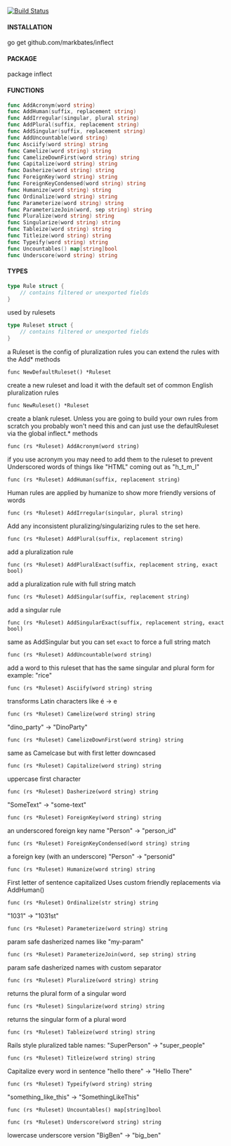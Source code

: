 [![Build Status](https://travis-ci.org/markbates/inflect.svg?branch=master)](https://travis-ci.org/markbates/inflect)

#### INSTALLATION

go get github.com/markbates/inflect

#### PACKAGE
package inflect


#### FUNCTIONS
```go
func AddAcronym(word string)
func AddHuman(suffix, replacement string)
func AddIrregular(singular, plural string)
func AddPlural(suffix, replacement string)
func AddSingular(suffix, replacement string)
func AddUncountable(word string)
func Asciify(word string) string
func Camelize(word string) string
func CamelizeDownFirst(word string) string
func Capitalize(word string) string
func Dasherize(word string) string
func ForeignKey(word string) string
func ForeignKeyCondensed(word string) string
func Humanize(word string) string
func Ordinalize(word string) string
func Parameterize(word string) string
func ParameterizeJoin(word, sep string) string
func Pluralize(word string) string
func Singularize(word string) string
func Tableize(word string) string
func Titleize(word string) string
func Typeify(word string) string
func Uncountables() map[string]bool
func Underscore(word string) string
```

#### TYPES
```go
type Rule struct {
    // contains filtered or unexported fields
}
```

used by rulesets

```go
type Ruleset struct {
    // contains filtered or unexported fields
}
```

a Ruleset is the config of pluralization rules
you can extend the rules with the Add* methods

```
func NewDefaultRuleset() *Ruleset
```
create a new ruleset and load it with the default
set of common English pluralization rules

```
func NewRuleset() *Ruleset
```

create a blank ruleset. Unless you are going to
build your own rules from scratch you probably
won't need this and can just use the defaultRuleset
via the global inflect.* methods

```
func (rs *Ruleset) AddAcronym(word string)
```
if you use acronym you may need to add them to the ruleset
to prevent Underscored words of things like "HTML" coming out
as "h_t_m_l"

```
func (rs *Ruleset) AddHuman(suffix, replacement string)
```

Human rules are applied by humanize to show more friendly
versions of words

```
func (rs *Ruleset) AddIrregular(singular, plural string)
```

Add any inconsistent pluralizing/singularizing rules
to the set here.

```
func (rs *Ruleset) AddPlural(suffix, replacement string)
```

add a pluralization rule

```
func (rs *Ruleset) AddPluralExact(suffix, replacement string, exact bool)
```

add a pluralization rule with full string match

```
func (rs *Ruleset) AddSingular(suffix, replacement string)
```

add a singular rule

```
func (rs *Ruleset) AddSingularExact(suffix, replacement string, exact bool)
```
same as AddSingular but you can set `exact` to force
a full string match

```
func (rs *Ruleset) AddUncountable(word string)
```
add a word to this ruleset that has the same singular and plural form
for example: "rice"

```
func (rs *Ruleset) Asciify(word string) string
```
transforms Latin characters like é -> e

```
func (rs *Ruleset) Camelize(word string) string
```
"dino_party" -> "DinoParty"

```
func (rs *Ruleset) CamelizeDownFirst(word string) string
```
same as Camelcase but with first letter downcased

```
func (rs *Ruleset) Capitalize(word string) string
```
uppercase first character

```
func (rs *Ruleset) Dasherize(word string) string
```
"SomeText" -> "some-text"

```
func (rs *Ruleset) ForeignKey(word string) string
```
an underscored foreign key name "Person" -> "person_id"

```
func (rs *Ruleset) ForeignKeyCondensed(word string) string
```
a foreign key (with an underscore) "Person" -> "personid"

```
func (rs *Ruleset) Humanize(word string) string
```
First letter of sentence capitalized
Uses custom friendly replacements via AddHuman()

```
func (rs *Ruleset) Ordinalize(str string) string
```
"1031" -> "1031st"

```
func (rs *Ruleset) Parameterize(word string) string
```
param safe dasherized names like "my-param"

```
func (rs *Ruleset) ParameterizeJoin(word, sep string) string
```
param safe dasherized names with custom separator

```
func (rs *Ruleset) Pluralize(word string) string
```
returns the plural form of a singular word

```
func (rs *Ruleset) Singularize(word string) string
```
returns the singular form of a plural word

```
func (rs *Ruleset) Tableize(word string) string
```
Rails style pluralized table names: "SuperPerson" -> "super_people"

```
func (rs *Ruleset) Titleize(word string) string
```
Capitalize every word in sentence "hello there" -> "Hello There"

```
func (rs *Ruleset) Typeify(word string) string
```
"something_like_this" -> "SomethingLikeThis"

```
func (rs *Ruleset) Uncountables() map[string]bool
```

```
func (rs *Ruleset) Underscore(word string) string
```

lowercase underscore version "BigBen" -> "big_ben"
